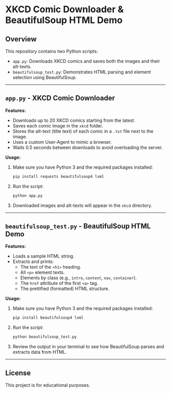 # XKCD Comic Downloader & BeautifulSoup HTML Demo

## Overview
This repository contains two Python scripts:
- `app.py`: Downloads XKCD comics and saves both the images and their alt-texts.
- `beautifulsoup_test.py`: Demonstrates HTML parsing and element selection using BeautifulSoup.

---

## `app.py` - XKCD Comic Downloader

**Features:**
- Downloads up to 20 XKCD comics starting from the latest.
- Saves each comic image in the `xkcd` folder.
- Stores the alt-text (title text) of each comic in a `.txt` file next to the image.
- Uses a custom User-Agent to mimic a browser.
- Waits 0.5 seconds between downloads to avoid overloading the server.

**Usage:**
1. Make sure you have Python 3 and the required packages installed:
   ```bash
   pip install requests beautifulsoup4 lxml
   ```
2. Run the script:
   ```bash
   python app.py
   ```
3. Downloaded images and alt-texts will appear in the `xkcd` directory.

---

## `beautifulsoup_test.py` - BeautifulSoup HTML Demo

**Features:**
- Loads a sample HTML string.
- Extracts and prints:
  - The text of the `<h1>` heading.
  - All `<p>` element texts.
  - Elements by class (e.g., `intro`, `content`, `nav`, `container`).
  - The `href` attribute of the first `<a>` tag.
  - The prettified (formatted) HTML structure.

**Usage:**
1. Make sure you have Python 3 and the required packages installed:
   ```bash
   pip install beautifulsoup4 lxml
   ```
2. Run the script:
   ```bash
   python beautifulsoup_test.py
   ```
3. Review the output in your terminal to see how BeautifulSoup parses and extracts data from HTML.

---

## License
This project is for educational purposes.
